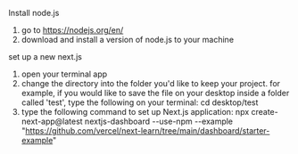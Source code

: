 Install node.js
1. go to https://nodejs.org/en/
2. download and install a version of node.js to your machine

set up a new next.js 
1. open your terminal app
2. change the directory into the folder you'd like to keep your project. for example, if you would like to save the file on your desktop inside a folder called 'test', type the following on your terminal:
   cd desktop/test
3. type the following command to set up Next.js application:
   npx create-next-app@latest nextjs-dashboard --use-npm --example "https://github.com/vercel/next-learn/tree/main/dashboard/starter-example"
